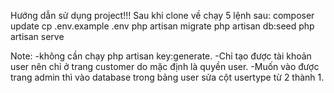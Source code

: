 Hướng dẫn sử dụng project!!!
Sau khi clone về chạy 5 lệnh sau:
composer update
cp .env.example .env
php artisan migrate
php artisan db:seed
php artisan serve

Note: -không cần chạy php artisan key:generate.
-Chỉ tạo được tài khoản user nên chỉ ở trang customer do mặc định là quyền user.
-Muốn vào được trang admin thì vào database trong bảng user sửa cột usertype từ 2 thành 1.

